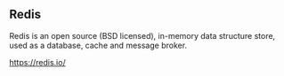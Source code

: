 ## Redis

Redis is an open source (BSD licensed), in-memory data structure store, used as a database, cache and message broker.

https://redis.io/
